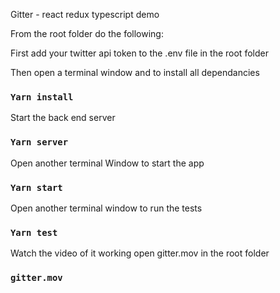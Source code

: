 Gitter - react redux typescript demo 

From the root folder do the following:


First add your twitter api token to the .env file in the root folder


Then open a terminal window and to install all dependancies
### `Yarn install`

Start the back end server
### `Yarn server`

Open another terminal Window to start the app
### `Yarn start`

Open another terminal window to run the tests
### `Yarn test`

Watch the video of it working open gitter.mov in the root folder 
### `gitter.mov`